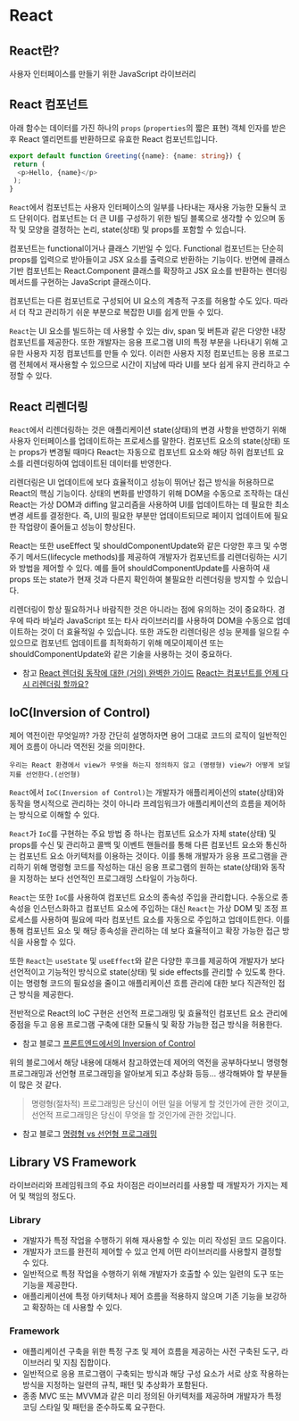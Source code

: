 # React

## React란?

사용자 인터페이스를 만들기 위한 JavaScript 라이브러리

## React 컴포넌트

아래 함수는 데이터를 가진 하나의 `props` (`properties`의 짧은 표현) 객체 인자를 받은 후 React 엘리먼트를 반환하므로 유효한 React 컴포넌트입니다.

```typescript
export default function Greeting({name}: {name: string}) {
 return (
  <p>Hello, {name}</p>
 );
}
```

`React`에서 컴포넌트는 사용자 인터페이스의 일부를 나타내는 재사용 가능한 모듈식 코드 단위이다.
컴포넌트는 더 큰 UI를 구성하기 위한 빌딩 블록으로 생각할 수 있으며 동작 및 모양을 결정하는 논리, state(상태) 및 props를 포함할 수 있습니다.

컴포넌트는 functional이거나 클래스 기반일 수 있다. Functional 컴포넌트는 단순히 props를 입력으로 받아들이고 JSX 요소를 출력으로 반환하는 기능이다.
반면에 클래스 기반 컴포넌트는 React.Component 클래스를 확장하고 JSX 요소를 반환하는 렌더링 메서드를 구현하는 JavaScript 클래스이다.

컴포넌트는 다른 컴포넌트로 구성되어 UI 요소의 계층적 구조를 허용할 수도 있다. 따라서 더 작고 관리하기 쉬운 부분으로 복잡한 UI를 쉽게 만들 수 있다.

`React`는 UI 요소를 빌드하는 데 사용할 수 있는 div, span 및 버튼과 같은 다양한 내장 컴포넌트를 제공한다.
또한 개발자는 응용 프로그램 UI의 특정 부분을 나타내기 위해 고유한 사용자 지정 컴포넌트를 만들 수 있다.
이러한 사용자 지정 컴포넌트는 응용 프로그램 전체에서 재사용할 수 있으므로 시간이 지남에 따라 UI를 보다 쉽게 ​​유지 관리하고 수정할 수 있다.

## React 리렌더링

`React`에서 리렌더링하는 것은 애플리케이션 state(상태)의 변경 사항을 반영하기 위해 사용자 인터페이스를 업데이트하는 프로세스를 말한다.
컴포넌트 요소의 state(상태) 또는 props가 변경될 때마다 React는 자동으로 컴포넌트 요소와 해당 하위 컴포넌트 요소를 리렌더링하여 업데이트된 데이터를 반영한다.

리렌더링은 UI 업데이트에 보다 효율적이고 성능이 뛰어난 접근 방식을 허용하므로 React의 핵심 기능이다.
상태의 변화를 반영하기 위해 DOM을 수동으로 조작하는 대신 React는 가상 DOM과 diffing 알고리즘을 사용하여 UI를 업데이트하는 데 필요한 최소 변경 세트를 결정한다.
즉, UI의 필요한 부분만 업데이트되므로 페이지 업데이트에 필요한 작업량이 줄어들고 성능이 향상된다.

React는 또한 useEffect 및 shouldComponentUpdate와 같은 다양한 후크 및 수명 주기 메서드(lifecycle methods)를 제공하여 개발자가 컴포넌트를 리렌더링하는 시기와 방법을 제어할 수 있다.
예를 들어 shouldComponentUpdate를 사용하여 새 props 또는 state가 현재 것과 다른지 확인하여 불필요한 리렌더링을 방지할 수 있습니다.

리렌더링이 항상 필요하거나 바람직한 것은 아니라는 점에 유의하는 것이 중요하다.
경우에 따라 바닐라 JavaScript 또는 타사 라이브러리를 사용하여 DOM을 수동으로 업데이트하는 것이 더 효율적일 수 있습니다.
또한 과도한 리렌더링은 성능 문제를 일으킬 수 있으므로 컴포넌트 업데이트를 최적화하기 위해 메모이제이션 또는 shouldComponentUpdate와 같은 기술을 사용하는 것이 중요하다.

- 참고
[React 렌더링 동작에 대한 (거의) 완벽한 가이드](https://velog.io/@superlipbalm/blogged-answers-a-mostly-complete-guide-to-react-rendering-behavior)
[React는 컴포넌트를 언제 다시 리렌더링 할까요?](https://velog.io/@surim014/react-rerender)

## IoC(Inversion of Control)

제어 역전이란 무엇일까?
가장 간단히 설명하자면 용어 그대로 코드의 로직이
일반적인 제어 흐름이 아니라 역전된 것을 의미한다.

`우리는 React 환경에서 view가 무엇을 하는지 정의하지 않고 (명령형) view가 어떻게 보일지를 선언한다.(선언형)`

`React`에서 `IoC(Inversion of Control)`는 개발자가 애플리케이션의 state(상태)와 동작을 명시적으로 관리하는 것이 아니라 프레임워크가 애플리케이션의 흐름을 제어하는 ​​방식으로 이해할 수 있다.

`React`가 `IoC`를 구현하는 주요 방법 중 하나는 컴포넌트 요소가 자체 state(상태) 및 props를 수신 및 관리하고 콜백 및 이벤트 핸들러를 통해 다른 컴포넌트 요소와 통신하는 컴포넌트 요소 아키텍처를 이용하는 것이다.
이를 통해 개발자가 응용 프로그램을 관리하기 위해 명령형 코드를 작성하는 대신 응용 프로그램의 원하는 state(상태)와 동작을 지정하는 보다 선언적인 프로그래밍 스타일이 가능하다.

`React`는 또한 `IoC`를 사용하여 컴포넌트 요소의 종속성 주입을 관리합니다.
수동으로 종속성을 인스턴스화하고 컴포넌트 요소에 주입하는 대신 `React`는 가상 DOM 및 조정 프로세스를 사용하여 필요에 따라 컴포넌트 요소를 자동으로 주입하고 업데이트한다.
이를 통해 컴포넌트 요소 및 해당 종속성을 관리하는 데 보다 효율적이고 확장 가능한 접근 방식을 사용할 수 있다.

또한 `React`는 `useState` 및 `useEffect`와 같은 다양한 후크를 제공하여 개발자가 보다 선언적이고 기능적인 방식으로 state(상태) 및 side effects를 관리할 수 있도록 한다.
이는 명령형 코드의 필요성을 줄이고 애플리케이션 흐름 관리에 대한 보다 직관적인 접근 방식을 제공한다.

전반적으로 React의 IoC 구현은 선언적 프로그래밍 및 효율적인 컴포넌트 요소 관리에 중점을 두고 응용 프로그램 구축에 대한 모듈식 및 확장 가능한 접근 방식을 허용한다.

- 참고 블로그
[프론트엔드에서의 Inversion of Control](https://tecoble.techcourse.co.kr/post/2021-05-14-inversion-of-control/)

위의 블로그에서 해당 내용에 대해서 참고하였는데 제어의 역전을 공부하다보니 명령형 프로그래밍과
선언형 프로그래밍을 알아보게 되고 추상화 등등... 생각해봐야 할 부분들이 많은 것 같다.

> 명령형(절차적) 프로그래밍은 당신이 어떤 일을 어떻게 할 것인가에 관한 것이고,
> 선언적 프로그래밍은 당신이 무엇을 할 것인가에 관한 것입니다.

- 참고 블로그
[명령형 vs 선언형 프로그래밍](https://iborymagic.tistory.com/73)

## Library VS Framework

라이브러리와 프레임워크의 주요 차이점은 라이브러리를 사용할 때 개발자가 가지는 제어 및 책임의 정도다.

### Library

- 개발자가 특정 작업을 수행하기 위해 재사용할 수 있는 미리 작성된 코드 모음이다.
- 개발자가 코드를 완전히 제어할 수 있고 언제 어떤 라이브러리를 사용할지 결정할 수 있다.
- 일반적으로 특정 작업을 수행하기 위해 개발자가 호출할 수 있는 일련의 도구 또는 기능을 제공한다.
- 애플리케이션에 특정 아키텍처나 제어 흐름을 적용하지 않으며 기존 기능을 보강하고 확장하는 데 사용할 수 있다.

### Framework

- 애플리케이션 구축을 위한 특정 구조 및 제어 흐름을 제공하는 사전 구축된 도구, 라이브러리 및 지침 집합이다.
- 일반적으로 응용 프로그램이 구축되는 방식과 해당 구성 요소가 서로 상호 작용하는 방식을 지정하는 일련의 규칙, 패턴 및 추상화가 포함된다.
- 종종 MVC 또는 MVVM과 같은 미리 정의된 아키텍처를 제공하며 개발자가 특정 코딩 스타일 및 패턴을 준수하도록 요구한다.
